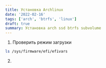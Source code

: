 ```yaml
---
title: Установка Archlinux
date: '2022-02-16'
tags: ['arch', 'btrfs', 'linux']
draft: true
summary: Установка arch ssd btrfs subvolume
---
```


1. Проверить режим загрузки
```bash
ls /sys/firmware/efi/efivars
```
2.
